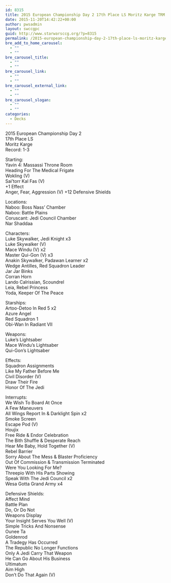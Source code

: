 ```yaml
---
id: 8315
title: 2015 European Championship Day 2 17th Place LS Moritz Karge TRM
date: 2015-11-20T14:42:22+00:00
author: pwsadmin
layout: swccgpc
guid: http://www.starwarsccg.org/?p=8315
permalink: /2015-european-championship-day-2-17th-place-ls-moritz-karge-trm/
bre_add_to_home_carousel:
  - ""
  - ""
bre_carousel_title:
  - ""
  - ""
bre_carousel_link:
  - ""
  - ""
bre_carousel_external_link:
  - ""
  - ""
bre_carousel_slogan:
  - ""
  - ""
categories:
  - Decks
---
```

2015 European Championship Day 2  
17th Place LS  
Moritz Karge  
Record: 1-3

Starting:  
Yavin 4: Massassi Throne Room  
Heading For The Medical Frigate  
Wokling (V)  
Sai&#8217;torr Kal Fas (V)  
+1 Effect  
Anger, Fear, Aggression (V) +12 Defensive Shields

Locations:  
Naboo: Boss Nass&#8217; Chamber  
Naboo: Battle Plains  
Coruscant: Jedi Council Chamber  
Nar Shaddaa

Characters:  
Luke Skywalker, Jedi Knight x3  
Luke Skywalker (V)  
Mace Windu (V) x2  
Master Qui-Gon (V) x3  
Anakin Skywalker, Padawan Learner x2  
Wedge Antilles, Red Squadron Leader  
Jar Jar Binks  
Corran Horn  
Lando Calrissian, Scoundrel  
Leia, Rebel Princess  
Yoda, Keeper Of The Peace

Starships:  
Artoo-Detoo In Red 5 x2  
Azure Angel  
Red Squadron 1  
Obi-Wan In Radiant VII

Weapons:  
Luke&#8217;s Lightsaber  
Mace Windu&#8217;s Lightsaber  
Qui-Gon&#8217;s Lightsaber

Effects:  
Squadron Assignments  
Like My Father Before Me  
Civil Disorder (V)  
Draw Their Fire  
Honor Of The Jedi

Interrupts:  
We Wish To Board At Once  
A Few Maneuvers  
All Wings Report In & Darklight Spin x2  
Smoke Screen  
Escape Pod (V)  
Houjix  
Free Ride & Endor Celebration  
The Bith Shuffle & Desperate Reach  
Hear Me Baby, Hold Together (V)  
Rebel Barrier  
Sorry About The Mess & Blaster Proficiency  
Out Of Commission & Transmission Terminated  
Were You Looking For Me?  
Threepio With His Parts Showing  
Speak With The Jedi Council x2  
Wesa Gotta Grand Army x4

Defensive Shields:  
Affect Mind  
Battle Plan  
Do, Or Do Not  
Weapons Display  
Your Insight Serves You Well (V)  
Simple Tricks And Nonsense  
Ounee Ta  
Goldenrod  
A Tradegy Has Occurred  
The Republic No Longer Functions  
Only A Jedi Carry That Weapon  
He Can Go About His Business  
Ultimatum  
Aim High  
Don&#8217;t Do That Again (V)